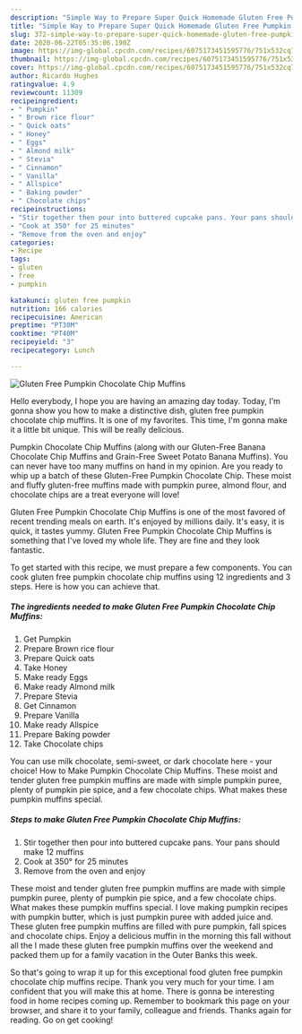 ```yaml
---
description: "Simple Way to Prepare Super Quick Homemade Gluten Free Pumpkin Chocolate Chip Muffins"
title: "Simple Way to Prepare Super Quick Homemade Gluten Free Pumpkin Chocolate Chip Muffins"
slug: 372-simple-way-to-prepare-super-quick-homemade-gluten-free-pumpkin-chocolate-chip-muffins
date: 2020-06-22T05:35:06.190Z
image: https://img-global.cpcdn.com/recipes/6075173451595776/751x532cq70/gluten-free-pumpkin-chocolate-chip-muffins-recipe-main-photo.jpg
thumbnail: https://img-global.cpcdn.com/recipes/6075173451595776/751x532cq70/gluten-free-pumpkin-chocolate-chip-muffins-recipe-main-photo.jpg
cover: https://img-global.cpcdn.com/recipes/6075173451595776/751x532cq70/gluten-free-pumpkin-chocolate-chip-muffins-recipe-main-photo.jpg
author: Ricardo Hughes
ratingvalue: 4.9
reviewcount: 11309
recipeingredient:
- " Pumpkin"
- " Brown rice flour"
- " Quick oats"
- " Honey"
- " Eggs"
- " Almond milk"
- " Stevia"
- " Cinnamon"
- " Vanilla"
- " Allspice"
- " Baking powder"
- " Chocolate chips"
recipeinstructions:
- "Stir together then pour into buttered cupcake pans. Your pans should make 12 muffins"
- "Cook at 350° for 25 minutes"
- "Remove from the oven and enjoy"
categories:
- Recipe
tags:
- gluten
- free
- pumpkin

katakunci: gluten free pumpkin 
nutrition: 166 calories
recipecuisine: American
preptime: "PT30M"
cooktime: "PT40M"
recipeyield: "3"
recipecategory: Lunch

---
```



![Gluten Free Pumpkin Chocolate Chip Muffins](https://img-global.cpcdn.com/recipes/6075173451595776/751x532cq70/gluten-free-pumpkin-chocolate-chip-muffins-recipe-main-photo.jpg)

Hello everybody, I hope you are having an amazing day today. Today, I'm gonna show you how to make a distinctive dish, gluten free pumpkin chocolate chip muffins. It is one of my favorites. This time, I'm gonna make it a little bit unique. This will be really delicious.

Pumpkin Chocolate Chip Muffins (along with our Gluten-Free Banana Chocolate Chip Muffins and Grain-Free Sweet Potato Banana Muffins). You can never have too many muffins on hand in my opinion. Are you ready to whip up a batch of these Gluten-Free Pumpkin Chocolate Chip. These moist and fluffy gluten-free muffins made with pumpkin puree, almond flour, and chocolate chips are a treat everyone will love!

Gluten Free Pumpkin Chocolate Chip Muffins is one of the most favored of recent trending meals on earth. It's enjoyed by millions daily. It's easy, it is quick, it tastes yummy. Gluten Free Pumpkin Chocolate Chip Muffins is something that I've loved my whole life. They are fine and they look fantastic.


To get started with this recipe, we must prepare a few components. You can cook gluten free pumpkin chocolate chip muffins using 12 ingredients and 3 steps. Here is how you can achieve that.

<!--inarticleads1-->

##### The ingredients needed to make Gluten Free Pumpkin Chocolate Chip Muffins:

1. Get  Pumpkin
1. Prepare  Brown rice flour
1. Prepare  Quick oats
1. Take  Honey
1. Make ready  Eggs
1. Make ready  Almond milk
1. Prepare  Stevia
1. Get  Cinnamon
1. Prepare  Vanilla
1. Make ready  Allspice
1. Prepare  Baking powder
1. Take  Chocolate chips


You can use milk chocolate, semi-sweet, or dark chocolate here - your choice! How to Make Pumpkin Chocolate Chip Muffins. These moist and tender gluten free pumpkin muffins are made with simple pumpkin puree, plenty of pumpkin pie spice, and a few chocolate chips. What makes these pumpkin muffins special. 

<!--inarticleads2-->

##### Steps to make Gluten Free Pumpkin Chocolate Chip Muffins:

1. Stir together then pour into buttered cupcake pans. Your pans should make 12 muffins
1. Cook at 350° for 25 minutes
1. Remove from the oven and enjoy


These moist and tender gluten free pumpkin muffins are made with simple pumpkin puree, plenty of pumpkin pie spice, and a few chocolate chips. What makes these pumpkin muffins special. I love making pumpkin recipes with pumpkin butter, which is just pumpkin puree with added juice and. These gluten free pumpkin muffins are filled with pure pumpkin, fall spices and chocolate chips. Enjoy a delicious muffin in the morning this fall without all the I made these gluten free pumpkin muffins over the weekend and packed them up for a family vacation in the Outer Banks this week. 

So that's going to wrap it up for this exceptional food gluten free pumpkin chocolate chip muffins recipe. Thank you very much for your time. I am confident that you will make this at home. There is gonna be interesting food in home recipes coming up. Remember to bookmark this page on your browser, and share it to your family, colleague and friends. Thanks again for reading. Go on get cooking!

